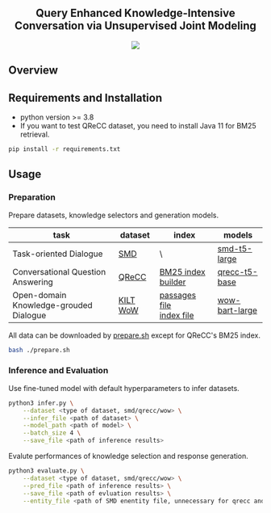 <h2 align="center">Query Enhanced Knowledge-Intensive Conversation via Unsupervised Joint Modeling</h2>
<p align="center">
  <!-- <a href="https://2022.emnlp.org/"><img src="https://img.shields.io/badge/EMNLP-2022-brightgreen"></a> -->
  <a href="arxiv url"><img src="https://img.shields.io/badge/Paper-PDF-blue"></a> 
</p>


## Overview


## Requirements and Installation
- python version >= 3.8
- If you want to test QReCC dataset, you need to install Java 11 for BM25 retrieval.

```bash
pip install -r requirements.txt
```

## Usage
### Preparation
Prepare datasets, knowledge selectors and generation models.

| task | dataset | index | models |
| ------------- | ------------- | ------------- | ------------- |
| Task-oriented Dialogue | [SMD](https://nlp.stanford.edu/blog/a-new-multi-turn-multi-domain-task-oriented-dialogue-dataset/) | \ | [smd-t5-large](https://dialogue.bj.bcebos.com/Knover/projects/QKConv/QKConv_t5-large_SMD.tar) |
| Conversational Question Answering | [QReCC](https://zenodo.org/record/5115890) | [BM25 index builder](https://github.com/apple/ml-qrecc/tree/main/collection) | [qrecc-t5-base](https://dialogue.bj.bcebos.com/Knover/projects/QKConv/QKConv_t5-base_QReCC.tar) |
| Open-domain Knowledge-grouded Dialogue | [KILT WoW](https://github.com/facebookresearch/KILT) | [passages file](http://dl.fbaipublicfiles.com/KILT/kilt_knowledgesource.json)<br>[index file](http://dl.fbaipublicfiles.com/KILT/kilt_db_simple.npz) | [wow-bart-large](https://dialogue.bj.bcebos.com/Knover/projects/QKConv/QKConv_bart-large_WoW.tar) |

All data can be downloaded by [prepare.sh](prepare.sh) except for QReCC's BM25 index.
```bash
bash ./prepare.sh
```

### Inference and Evaluation
Use fine-tuned model with default hyperparameters to infer datasets.
```bash
python3 infer.py \
    --dataset <type of dataset, smd/qrecc/wow> \
    --infer_file <path of dataset> \
    --model_path <path of model> \
    --batch_size 4 \
    --save_file <path of inference results>
```

Evalute performances of knowledge selection and response generation.
```bash
python3 evaluate.py \
    --dataset <type of dataset, smd/qrecc/wow> \
    --pred_file <path of inference results> \
    --save_file <path of evluation results> \
    --entity_file <path of SMD enentity file, unnecessary for qrecc and wow>
```